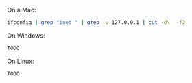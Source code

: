 On a Mac:

```sh
ifconfig | grep "inet " | grep -v 127.0.0.1 | cut -d\  -f2
```


On Windows:

```sh
TODO
```

On Linux:

```sh
TODO
```
